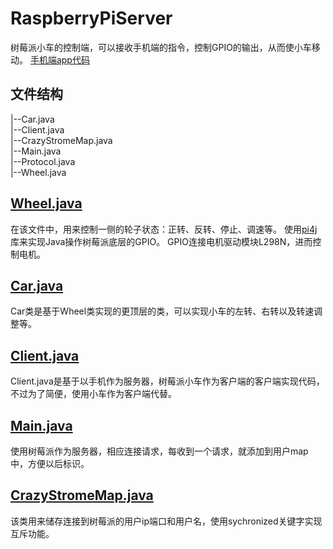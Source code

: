 
# RaspberryPiServer
树莓派小车的控制端，可以接收手机端的指令，控制GPIO的输出，从而使小车移动。
[手机端app代码](https://github.com/crazyStrome/CarControllerApp)

##  文件结构
|--Car.java<br>
|--Client.java<br>
|--CrazyStromeMap.java<br>
|--Main.java<br>
|--Protocol.java<br>
|--Wheel.java<br>

##  [Wheel.java](https://github.com/crazyStrome/RaspberryPiServer/blob/master/src/RaspberryPi/Wheel.java)
在该文件中，用来控制一侧的轮子状态：正转、反转、停止、调速等。
使用[pi4j](https://pi4j.com/)库来实现Java操作树莓派底层的GPIO。
GPIO连接电机驱动模块L298N，进而控制电机。

##  [Car.java](https://github.com/crazyStrome/RaspberryPiServer/blob/master/src/RaspberryPi/Car.java)
Car类是基于Wheel类实现的更顶层的类，可以实现小车的左转、右转以及转速调整等。

##  [Client.java](https://github.com/crazyStrome/RaspberryPiServer/blob/master/src/RaspberryPi/Client.java)
Client.java是基于以手机作为服务器，树莓派小车作为客户端的客户端实现代码，不过为了简便，使用小车作为客户端代替。

##  [Main.java](https://github.com/crazyStrome/RaspberryPiServer/blob/master/src/RaspberryPi/Main.java)
使用树莓派作为服务器，相应连接请求，每收到一个请求，就添加到用户map中，方便以后标识。

##  [CrazyStromeMap.java]()
该类用来储存连接到树莓派的用户ip端口和用户名，使用sychronized关键字实现互斥功能。

